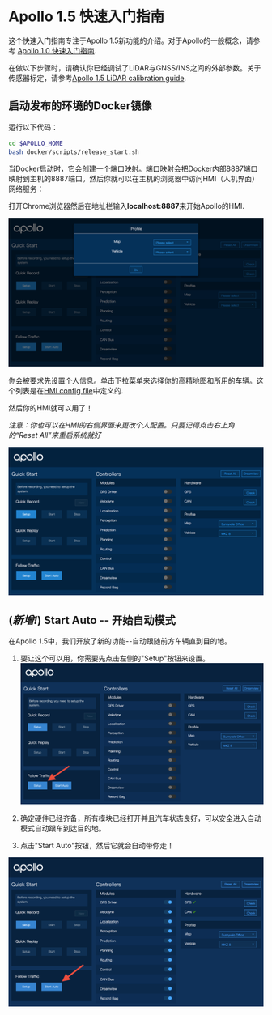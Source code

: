 # Apollo 1.5 快速入门指南

这个快速入门指南专注于Apollo 1.5新功能的介绍。对于Apollo的一般概念，请参考 [Apollo 1.0 快速入门指南](https://github.com/ApolloAuto/apollo/blob/master/docs/quickstart/apollo_1_0_quick_start_cn.md). 

在做以下步骤时，请确认你已经调试了LiDAR与GNSS/INS之间的外部参数。关于传感器标定，请参考[Apollo 1.5 LiDAR calibration guide](https://github.com/ApolloAuto/apollo/blob/master/docs/quickstart/apollo_1_5_lidar_calibration_guide.md).

## 启动发布的环境的Docker镜像

运行以下代码：

```bash
cd $APOLLO_HOME
bash docker/scripts/release_start.sh
```
当Docker启动时，它会创建一个端口映射。端口映射会把Docker内部8887端口映射到主机的8887端口。然后你就可以在主机的浏览器中访问HMI（人机界面）网络服务：

打开Chrome浏览器然后在地址栏输入**localhost:8887**来开始Apollo的HMI.

 ![](images/hmi_setup_profile.png)
 
你会被要求先设置个人信息。单击下拉菜单来选择你的高精地图和所用的车辆。这个列表是在[HMI config file](https://raw.githubusercontent.com/ApolloAuto/apollo/master/modules/hmi/conf/config.pb.txt)中定义的. 

然后你的HMI就可以用了！

*注意：你也可以在HMI的右侧界面来更改个人配置。只要记得点击右上角的“Reset All”来重启系统就好*

 ![](images/start_hmi.png)

## (*新增!*) Start Auto -- 开始自动模式

在Apollo 1.5中，我们开放了新的功能--自动跟随前方车辆直到目的地。


1. 要让这个可以用，你需要先点击左侧的"Setup"按钮来设置。
 ![](images/hmi_setup_1.5.png)

2. 确定硬件已经齐备，所有模块已经打开并且汽车状态良好，可以安全进入自动模式自动跟车到达目的地。

3. 点击"Start Auto"按钮，然后它就会自动带你走！


 ![](images/hmi_start_auto_following.png)
